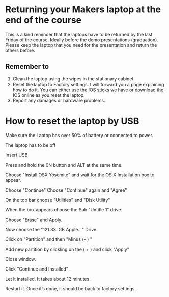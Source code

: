 # Returning your Makers laptop at the end of the course

This is a kind reminder that the laptops have to be returned by the last Friday of the course.  Ideally before the demo presentations (graduation). Please keep the laptop that you need for the presentation and return the others before.

## Remember to

1. Clean the laptop using the wipes in the stationary cabinet.
2. Reset the laptop to Factory settings. I will forward you a page explaining how to do it. You can either use the IOS sticks we have or download the IOS online as you reset the laptop.
3. Report any damages or hardware problems.


# How to reset the laptop by USB

Make sure the Laptop has over 50% of battery or connected to power.

The laptop has to be off

Insert USB

Press and hold the 0N button and ALT at the same time.

Choose "Install OSX Yosemite"  and wait for the OS X Installation box to appear.

Choose "Continue"
Choose "Continue" again and "Agree"

On the top bar choose "Utilities" and "Disk Utility"

When the box appears choose the  Sub "Untitle 1" drive.

Choose "Erase" and Apply.

Now choose the "121.33. GB Apple.. " Drive.

Click on "Partition" and then  "Minus (- ) "

Add new partition by clickling on the  ( + ) and click "Apply"

Close window.

Click "Continue and Installed" .

Let it installed. It takes about 12 minutes.

Restart it. Once it’s done, it should be back to factory settings.
